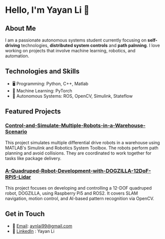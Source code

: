 # Hello, I'm Yayan Li 👋

## About Me
I am a passionate autonomous systems student currently focusing on **self-driving** technologies, **distributed system controls** and **path palnning**. I love working on projects that involve machine learning, robotics, and automation.

## Technologies and Skills
- 🖥️ Programming: Python, C++, Matlab
- 🧠 Machine Learning: PyTorch
- 🚗 Autonomous Systems: ROS, OpenCV, Simulink, Stateflow

## Featured Projects
### [Control-and-Simulate-Multiple-Robots-in-a-Warehouse-Scenario](https://github.com/Aynlai/Control-and-Simulate-Multiple-Robots-in-a-Warehouse-Scenario)
This project simulates multiple differential drive robots in a warehouse using MATLAB's Simulink and Robotics System Toolbox. The robots perform path planning and avoid collisions. They are coordinated to work together for tasks like package delivery.

### [A-Quadruped-Robot-Development-with-DOGZILLA-12DoF-RPi5-Lidar](https://github.com/Aynlai/A-Quadruped-Robot-Development-with-DOGZILLA-12DoF-RPi5-Lidar)
This project focuses on developing and controlling a 12-DOF quadruped robot, DOGZILLA, using Raspberry Pi5 and ROS2. It covers SLAM navigation, motion control, and AI-based pattern recognition via OpenCV.

## Get in Touch
- 📧 [Email](aynlai99@gmail.com): aynlai99@gmail.com
- 💼 [LinkedIn]() : Yayan Li
